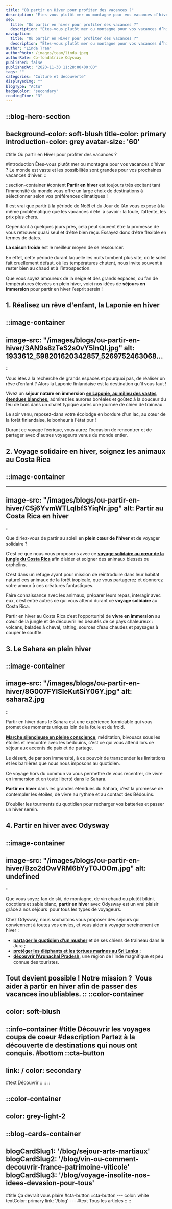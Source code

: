 ```yaml
---
title: "Où partir en Hiver pour profiter des vacances ?"
description: "Êtes-vous plutôt mer ou montagne pour vos vacances d’hiver ? Le monde est vaste et les possibilités sont grandes pour vos prochaines vacances d’hiver."
seo:
  title: "Où partir en hiver pour profiter des vacances ?"
  description: "Êtes-vous plutôt mer ou montagne pour vos vacances d’hiver ? Le monde est vaste et les possibilités sont grandes pour vos prochaines vacances d’hiver."
navigation:
  title: "Où partir en Hiver pour profiter des vacances ?"
  description: "Êtes-vous plutôt mer ou montagne pour vos vacances d’hiver ? Le monde est vaste et les possibilités sont grandes pour vos prochaines vacances d’hiver."
author: "Linda Tran"
authorPhoto: /images/team/linda.jpeg
authorRole: Co-fondatrice Odysway
published: false
publishedAt: "2020-11-30 11:28:00+00:00"
tags: ""
categories: "Culture et decouverte"
displayedImg: ""
blogType: "Actu"
badgeColor: "secondary"
readingTime: "3"
---
```


::blog-hero-section
---
background-color: soft-blush
title-color: primary
introduction-color: grey
avatar-size: '60'
---
#title
Où partir en Hiver pour profiter des vacances ?

#introduction
Êtes-vous plutôt mer ou montagne pour vos vacances d’hiver ? Le monde est vaste et les possibilités sont grandes pour vos prochaines vacances d’hiver.
::

::section-container
#content
**Partir en hiver** est toujours très excitant tant l’immensité du monde vous offre un large choix de destinations à sélectionner selon vos préférences climatiques !

Il est vrai que partir à la période de Noël et du Jour de l’An vous expose à la même problématique que les vacances d’été  à savoir : la foule, l’attente, les prix plus chers.

Cependant à quelques jours près, cela peut souvent être la promesse de vous retrouver quasi seul et d’être bien reçu. Essayez donc d’être flexible en termes de dates.

**La saison froide** est le meilleur moyen de se ressourcer.

En effet, cette période durant laquelle les nuits tombent plus vite, où le soleil fait cruellement défaut, où les températures chutent, nous invite souvent à rester bien au chaud et à l’introspection.

Que vous soyez amoureux de la neige et des grands espaces, ou fan de températures élevées en plein hiver, voici nos idées de **séjours en immersion** pour partir en hiver l’esprit serein !

## **1\. Réalisez un rêve d'enfant, la Laponie en hiver**

::image-container
---
image-src: "/images/blogs/ou-partir-en-hiver/3AN9s8zTeS2s0vY5InQI.jpg"
alt: 1933612_598201620342857_5269752463068...
---
::

Vous êtes à la recherche de grands espaces et pourquoi pas, de réaliser un rêve d’enfant ? Alors la Laponie finlandaise est la destination qu’il vous faut !

Vivez un **séjour nature en immersion** [**en Laponie, au milieu des vastes étendues blanches,**](https://odysway.com/voyages/voyage-hiver-laponie-finlande?utm_source=SEO&utm_medium=thematique&utm_campaign=partir_en_hiver) admirez les aurores boréales et goûtez à la douceur du feu de bois dans un chalet typique après une journée de chien de traineau.

Le soir venu, reposez-dans votre écolodge en bordure d'un lac, au cœur de la forêt finlandaise, le bonheur à l'état pur !

Durant ce voyage féerique, vous aurez l’occasion de rencontrer et de partager avec d'autres voyageurs venus du monde entier.

## 2\. Voyage solidaire en hiver, soignez les animaux au Costa Rica

## ::image-container
---
image-src: "/images/blogs/ou-partir-en-hiver/CSj6YvmWTLqIbfSYiqNr.jpg"
alt: Partir au Costa Rica en hiver
---
::

Que diriez-vous de partir au soleil en **plein cœur de l’hiver** et de voyager solidaire ?

C’est ce que nous vous proposons avec ce [**voyage solidaire au cœur de la jungle du Costa Rica**](https://odysway.com/voyages/refuge-animaux-costa-rica?utm_source=SEO&utm_medium=thematique&utm_campaign=partir_en_hiver) afin d’aider et soigner des animaux blessés ou orphelins.

C’est dans un refuge ayant pour mission de réintroduire dans leur habitat naturel ces animaux de la forêt tropicale, que vous partagerez et donnerez votre amour à ces créatures fantastiques.

Faire connaissance avec les animaux, préparer leurs repas, interagir avec eux, c’est entre autres ce qui vous attend durant ce **voyage solidaire** au Costa Rica.

Partir en hiver au Costa Rica c’est l’opportunité de **vivre en immersion** au cœur de la jungle et de découvrir les beautés de ce pays chaleureux : volcans, balades à cheval, rafting, sources d’eau chaudes et paysages à couper le souffle.

## 3\. Le Sahara en plein hiver

::image-container
---
image-src: "/images/blogs/ou-partir-en-hiver/8G007FYISIeKutSiY06Y.jpg"
alt: sahara2.jpg
---
::

Partir en hiver dans le Sahara est une expérience formidable qui vous promet des moments uniques loin de la foule et du froid.

[**Marche silencieuse en pleine conscience**](https://odysway.com/voyages/marche-silencieuse-sahara?utm_source=SEO&utm_medium=thematique&utm_campaign=partir_en_hiver), méditation, bivouacs sous les étoiles et rencontre avec les bédouins, c’est ce qui vous attend lors ce séjour aux accents de paix et de partage.

Le désert, de par son immensité, à ce pouvoir de transcender les limitations et les barrières que nous nous imposons au quotidien.

Ce voyage hors du commun va vous permettre de vous recentrer, de vivre en immersion et en toute liberté dans le Sahara.

**Partir en hiver** dans les grandes étendues du Sahara, c’est la promesse de contempler les étoiles, de vivre au rythme et au contact des Bédouins.

D’oublier les tourments du quotidien pour recharger vos batteries et passer un hiver serein.

## 4\. Partir en hiver avec Odysway

::image-container
---
image-src: "/images/blogs/ou-partir-en-hiver/Bzo2dOwVRM6bYyT0JOOm.jpg"
alt: undefined
---
::

Que vous soyez fan de ski, de montagne, de vin chaud ou plutôt bikini, cocotiers et sable blanc, **partir en hive**r avec Odysway est un vrai plaisir grâce à nos séjours  pour tous les types de voyageurs.

Chez Odysway, nous souhaitons vous proposer des séjours qui conviennent à toutes vos envies, et vous aider à voyager sereinement en hiver :

*   [**partager le quotidien d’un musher**](https://odysway.com/voyages/sejour-survie-musher?utm_source=SEO&utm_medium=thematique&utm_campaign=partir_en_hiver) et de ses chiens de traineau dans le Jura ; 
*   [**protéger les éléphants et les tortues marines au Sri Lanka**](https://odysway.com/voyages/protection-animaux-sri-lanka?utm_source=SEO&utm_medium=thematique&utm_campaign=partir_en_hiver) ;
*   [**découvrir l’Arunachal Pradesh,**](https://odysway.com/voyages/inde-arunachal-pradesh?utm_source=SEO&utm_medium=thematique&utm_campaign=partir_en_hiver) une région de l’Inde magnifique et peu connue des touristes. 

Tout devient possible ! Notre mission ?  Vous aider à partir en hiver afin de passer des vacances inoubliables.
::
::color-container
---
color: soft-blush
---
  ::info-container
  #title
  Découvrir les voyages coups de coeur
  #description
  Partez à la découverte de destinations qui nous ont conquis.
  #bottom
  ::cta-button
  ---
  link: /
  color: secondary
  ---
  #text
  Découvrir
  ::
  ::
::

::color-container
---
color: grey-light-2
---
  ::blog-cards-container
  ---
  blogCardSlug1: '/blog/sejour-arts-martiaux' 
  blogCardSlug2: '/blog/vin-ou-comment-decouvrir-france-patrimoine-viticole' 
  blogCardSlug3: '/blog/voyage-insolite-nos-idees-devasion-pour-tous' 
  ---
  #title
  Ça devrait vous plaire
  #cta-button
    ::cta-button
    ---
    color: white
    textColor: primary
    link: '/blog'
    ---
    #text
    Tous les  articles
    ::
  ::

